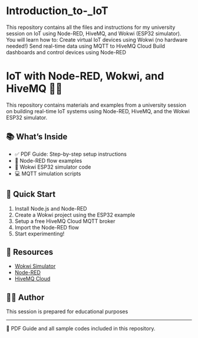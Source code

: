 # Introduction_to-_IoT
This repository contains all the files and instructions for my university session on IoT using Node-RED, HiveMQ, and Wokwi (ESP32 simulator).  You will learn how to:  Create virtual IoT devices using Wokwi (no hardware needed!)  Send real-time data using MQTT to HiveMQ Cloud  Build dashboards and control devices using Node-RED

# IoT with Node-RED, Wokwi, and HiveMQ 🧠🌐

This repository contains materials and examples from a university session on building real-time IoT systems using Node-RED, HiveMQ, and the Wokwi ESP32 simulator.

## 📚 What’s Inside

- ✅ PDF Guide: Step-by-step setup instructions
- 🧪 Node-RED flow examples
- 🧰 Wokwi ESP32 simulator code
- 💻 MQTT simulation scripts

## 🚀 Quick Start

1. Install Node.js and Node-RED
2. Create a Wokwi project using the ESP32 example
3. Setup a free HiveMQ Cloud MQTT broker
4. Import the Node-RED flow
5. Start experimenting!

## 🔗 Resources

- [Wokwi Simulator](https://wokwi.com)
- [Node-RED](https://nodered.org)
- [HiveMQ Cloud](https://www.hivemq.com/mqtt-cloud-broker/)

## 🧑‍🏫 Author

This session is prepared for educational purposes 

---

📄 PDF Guide and all sample codes included in this repository.
